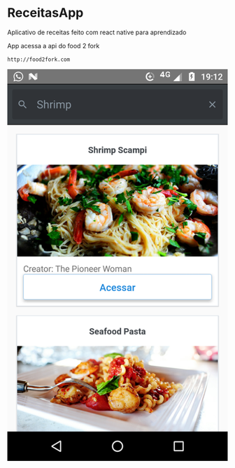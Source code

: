 # ReceitasApp
Aplicativo de receitas feito com react native para aprendizado

App acessa a api do food 2 fork
```bash
http://food2fork.com
```

![Screenshot 1](https://github.com/Winny1911/ReceitasApp/blob/master/poster.png)
